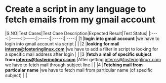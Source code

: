 # Create a script in any language to fetch emails from my gmail account

|S.NO|Test Cases|Test Case Description|Expected Result|Test Status|
|:----:|:-----:|:-----:|:-----:|:-----:|:----:|
|1 |**login into gmail account** |we have to login into gmail account via script | |
|2 |**looking for mail interns@fosteringlinux.com** |we have to add a filter in script to looking for a specific mail address after login | |
|3 |**fetch a mail of specific subject from interns@fosteringlinux.com** |After getting interns@fosteringlinux.com we have to fetch mail through subject line | |
|4 |**Fetching mail from particular name** |we have to fetch mail from particular name (of specific subject)  | |

